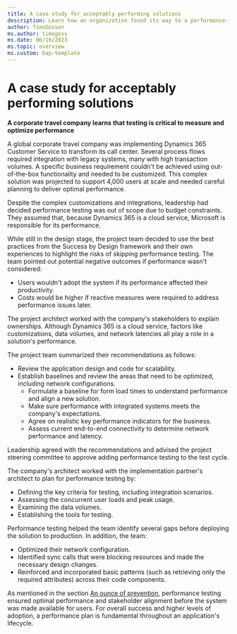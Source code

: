 ```yaml
---
title: A case study for acceptably performing solutions
description: Learn how an organization found its way to a performance-focused Dynamics 365 solution.
author: TimoGossen
ms.author: timogoss
ms.date: 06/19/2023
ms.topic: overview
ms.custom: bap-template
---
```


# A case study for acceptably performing solutions

**A corporate travel company learns that testing is critical to measure and optimize performance**

A global corporate travel company was implementing Dynamics 365 Customer Service to transform its call center. Several process flows required integration with legacy systems, many with high transaction volumes. A specific business requirement couldn't be achieved using out-of-the-box functionality and needed to be customized. This complex solution was projected to support 4,000 users at scale and needed careful planning to deliver optimal performance.

Despite the complex customizations and integrations, leadership had decided performance testing was out of scope due to budget constraints. They assumed that, because Dynamics 365 is a cloud service, Microsoft is responsible for its performance.

While still in the design stage, the project team decided to use the best practices from the Success by Design framework and their own experiences to highlight the risks of skipping performance testing. The team pointed out potential negative outcomes if performance wasn't considered:

- Users wouldn't adopt the system if its performance affected their productivity.
- Costs would be higher if reactive measures were required to address performance issues later.

The project architect worked with the company's stakeholders to explain ownerships. Although Dynamics 365 is a cloud service, factors like customizations, data volumes, and network latencies all play a role in a solution's performance.

The project team summarized their recommendations as follows:

- Review the application design and code for scalability.
- Establish baselines and review the areas that need to be optimized, including network configurations.
  - Formulate a baseline for form load times to understand performance and align a new solution.
  - Make sure performance with integrated systems meets the company's expectations.
  - Agree on realistic key performance indicators for the business.
  - Assess current end-to-end connectivity to determine network performance and latency.

Leadership agreed with the recommendations and advised the project steering committee to approve adding performance testing to the test cycle.

The company's architect worked with the implementation partner's architect to plan for performance testing by:

- Defining the key criteria for testing, including integration scenarios.
- Assessing the concurrent user loads and peak usage.
- Examining the data volumes.
- Establishing the tools for testing.

Performance testing helped the team identify several gaps before deploying the solution to production. In addition, the team:

- Optimized their network configuration.
- Identified sync calls that were blocking resources and made the necessary design changes.
- Reinforced and incorporated basic patterns (such as retrieving only the required attributes) across their code components.

As mentioned in the section [An ounce of prevention](performing-solution-prioritize-performance.md#an-ounce-of-prevention), performance testing ensured optimal performance and stakeholder alignment before the system was made available for users. For overall success and higher levels of adoption, a performance plan is fundamental throughout an application's lifecycle.
